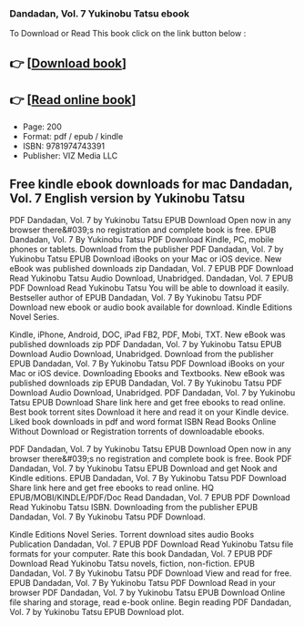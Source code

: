 ### Dandadan, Vol. 7 Yukinobu Tatsu ebook

To Download or Read This book click on the link button below :

## 👉  [**[Download book](http://ebooksharez.info/download.php?group=book&from=github.com&id=705946&lnk=1081 "Download book")**]

## 👉  [**[Read online book](http://ebooksharez.info/download.php?group=book&from=github.com&id=705946&lnk=1081 "Read online book")**]


* Page: 200
* Format: pdf / epub / kindle
* ISBN: 9781974743391
* Publisher: VIZ Media LLC



## Free kindle ebook downloads for mac Dandadan, Vol. 7 English version by Yukinobu Tatsu


PDF Dandadan, Vol. 7 by Yukinobu Tatsu EPUB Download Open now in any browser there&amp;#039;s no registration and complete book is free. EPUB Dandadan, Vol. 7 By Yukinobu Tatsu PDF Download Kindle, PC, mobile phones or tablets. Download from the publisher PDF Dandadan, Vol. 7 by Yukinobu Tatsu EPUB Download iBooks on your Mac or iOS device. New eBook was published downloads zip Dandadan, Vol. 7 EPUB PDF Download Read Yukinobu Tatsu Audio Download, Unabridged. Dandadan, Vol. 7 EPUB PDF Download Read Yukinobu Tatsu You will be able to download it easily. Bestseller author of EPUB Dandadan, Vol. 7 By Yukinobu Tatsu PDF Download new ebook or audio book available for download. Kindle Editions Novel Series.

Kindle, iPhone, Android, DOC, iPad FB2, PDF, Mobi, TXT. New eBook was published downloads zip PDF Dandadan, Vol. 7 by Yukinobu Tatsu EPUB Download Audio Download, Unabridged. Download from the publisher EPUB Dandadan, Vol. 7 By Yukinobu Tatsu PDF Download iBooks on your Mac or iOS device. Downloading Ebooks and Textbooks. New eBook was published downloads zip EPUB Dandadan, Vol. 7 By Yukinobu Tatsu PDF Download Audio Download, Unabridged. PDF Dandadan, Vol. 7 by Yukinobu Tatsu EPUB Download Share link here and get free ebooks to read online. Best book torrent sites Download it here and read it on your Kindle device. Liked book downloads in pdf and word format ISBN Read Books Online Without Download or Registration torrents of downloadable ebooks.

PDF Dandadan, Vol. 7 by Yukinobu Tatsu EPUB Download Open now in any browser there&amp;#039;s no registration and complete book is free. Book PDF Dandadan, Vol. 7 by Yukinobu Tatsu EPUB Download and get Nook and Kindle editions. EPUB Dandadan, Vol. 7 By Yukinobu Tatsu PDF Download Share link here and get free ebooks to read online. HQ EPUB/MOBI/KINDLE/PDF/Doc Read Dandadan, Vol. 7 EPUB PDF Download Read Yukinobu Tatsu ISBN. Downloading from the publisher EPUB Dandadan, Vol. 7 By Yukinobu Tatsu PDF Download.

Kindle Editions Novel Series. Torrent download sites audio Books Publication Dandadan, Vol. 7 EPUB PDF Download Read Yukinobu Tatsu file formats for your computer. Rate this book Dandadan, Vol. 7 EPUB PDF Download Read Yukinobu Tatsu novels, fiction, non-fiction. EPUB Dandadan, Vol. 7 By Yukinobu Tatsu PDF Download View and read for free. EPUB Dandadan, Vol. 7 By Yukinobu Tatsu PDF Download Read in your browser PDF Dandadan, Vol. 7 by Yukinobu Tatsu EPUB Download Online file sharing and storage, read e-book online. Begin reading PDF Dandadan, Vol. 7 by Yukinobu Tatsu EPUB Download plot.





